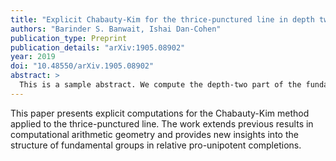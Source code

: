 ```yaml
---
title: "Explicit Chabauty-Kim for the thrice-punctured line in depth two"
authors: "Barinder S. Banwait, Ishai Dan-Cohen"
publication_type: Preprint
publication_details: "arXiv:1905.08902"
year: 2019
doi: "10.48550/arXiv.1905.08902"
abstract: >
  This is a sample abstract. We compute the depth-two part of the fundamental group of the thrice-punctured line in a relative pro-unipotent completion. This allows us to apply the Chabauty-Kim method to determine the set of S-integral points on this curve for certain sets S of primes.
---
```


This paper presents explicit computations for the Chabauty-Kim method applied to the thrice-punctured line. The work extends previous results in computational arithmetic geometry and provides new insights into the structure of fundamental groups in relative pro-unipotent completions. 